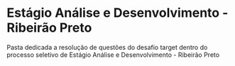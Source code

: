 # Estágio Análise e Desenvolvimento - Ribeirão Preto

Pasta dedicada a resolução de questões do desafio target dentro do processo seletivo de Estágio Análise e Desenvolvimento - Ribeirão Preto